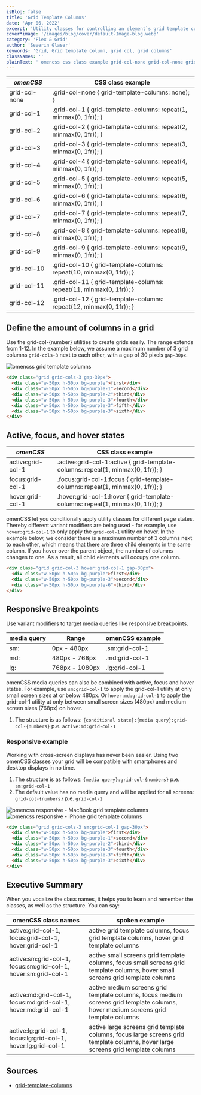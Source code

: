 ```yaml
---
isBlog: false
title: 'Grid Template Columns'
date: 'Apr 06. 2022'
excerpt: 'Utility classes for controlling an element`s grid template columns.'
cover*image: '/images/blog/cover/default-Image-blog.webp'
category: 'Flex & Grid'
author: 'Severin Glaser'
keywords: 'Grid, Grid template column, grid col, grid columns'
classNames: ''
plainText: ' omencss css class example grid-col-none grid-col-none grid-template-columns: none ; grid-col-1 grid-col-1 grid-template-columns: repeat 1 minmax 0 1fr ; grid-col-2 grid-col-2 grid-template-columns: repeat 2 minmax 0 1fr ; grid-col-3 grid-col-3 grid-template-columns: repeat 3 minmax 0 1fr ; grid-col-4 grid-col-4 grid-template-columns: repeat 4 minmax 0 1fr ; grid-col-5 grid-col-5 grid-template-columns: repeat 5 minmax 0 1fr ; grid-col-6 grid-col-6 grid-template-columns: repeat 6 minmax 0 1fr ; grid-col-7 grid-col-7 grid-template-columns: repeat 7 minmax 0 1fr ; grid-col-8 grid-col-8 grid-template-columns: repeat 8 minmax 0 1fr ; grid-col-9 grid-col-9 grid-template-columns: repeat 9 minmax 0 1fr ; grid-col-10 grid-col-10 grid-template-columns: repeat 10 minmax 0 1fr ; grid-col-11 grid-col-11 grid-template-columns: repeat 11 minmax 0 1fr ; grid-col-12 grid-col-12 grid-template-columns: repeat 12 minmax 0 1fr ; define the amount of columns in a grid use the grid-col number utilities to create grids easily the range extends from 1-12 in the example below we assume a maximum number of 3 grid columns `grid-cols-3` next to each other with a gap of 30 pixels `gap-30px` ! omencss grid template columns images docs flex grid-columns webp?style=centerme  active focus and hover states omencss css class example active:grid-col-1 active :grid-col-1:active grid-template-columns: repeat 1 minmax 0 1fr ; focus:grid-col-1 focus :grid-col-1:focus grid-template-columns: repeat 1 minmax 0 1fr ; hover:grid-col-1 hover :grid-col-1:hover grid-template-columns: repeat 1 minmax 0 1fr ; omencss let you conditionally apply utility classes for different page states thereby different variant modifiers are being used for example use `hover:grid-col-1` to only apply the `grid-col-1` utility on hover in the example below we consider there is a maximum number of 3 columns next to each other which means that there are three child elements in the same column if you hover over the parent object the number of columns changes to one as a result all child elements will occupy one column  responsive breakpoints use variant modifiers to target media queries like responsive breakpoints media query range omencss example sm: 0px 480px sm:grid-col-1 md: 480px 768px md:grid-col-1 lg: 768px 1080px lg:grid-col-1 omencss media queries can also be combined with active focus and hover states for example use `sm:grid-col-1` to apply the grid-col-1 utility at only small screen sizes at or below 480px or `hover:md:grid-col-1` to apply the grid-col-1 utility at only between small screen sizes 480px and medium screen sizes 768px on hover 1 the structure is as follows: ` conditional state : media query :grid-col numbers ` p e `active:md:grid-col-1` responsive example working with cross-screen displays has never been easier using two omencss classes your grid will be compatible with smartphones and desktop displays in no time 1 the structure is as follows: ` media query :grid-col numbers ` p e `sm:grid-col-1` 1 the default value has no media query and will be applied for all screens: `grid-col numbers ` p e `grid-col-1` ! omencss responsive macbook grid template columns images docs flex macbook-grid-columns webp?style=centerme ! omencss responsive iphone grid template columns images docs flex iphone-grid-columns webp?style=centerme  executive summary when you vocalize the class names it helps you to learn and remember the classes as well as the structure you can say: omencss class names spoken example active:grid-col-1 focus:grid-col-1 hover:grid-col-1 active grid template columns focus grid template columns hover grid template columns active:sm:grid-col-1 focus:sm:grid-col-1 hover:sm:grid-col-1 active small screens grid template columns focus small screens grid template columns hover small screens grid template columns active:md:grid-col-1 focus:md:grid-col-1 hover:md:grid-col-1 active medium screens grid template columns focus medium screens grid template columns hover medium screens grid template columns active:lg:grid-col-1 focus:lg:grid-col-1 hover:lg:grid-col-1 active large screens grid template columns focus large screens grid template columns hover large screens grid template columns sources grid-template-columns https: developer mozilla org en-us docs web css grid-template-columns '
---
```


| _omenCSS_     | CSS class example                                                   |
| ------------- | ------------------------------------------------------------------- |
| grid-col-none | .grid-col-none { grid-template-columns: none); }                    |
| grid-col-1    | .grid-col-1 { grid-template-columns: repeat(1, minmax(0, 1fr)); }   |
| grid-col-2    | .grid-col-2 { grid-template-columns: repeat(2, minmax(0, 1fr)); }   |
| grid-col-3    | .grid-col-3 { grid-template-columns: repeat(3, minmax(0, 1fr)); }   |
| grid-col-4    | .grid-col-4 { grid-template-columns: repeat(4, minmax(0, 1fr)); }   |
| grid-col-5    | .grid-col-5 { grid-template-columns: repeat(5, minmax(0, 1fr)); }   |
| grid-col-6    | .grid-col-6 { grid-template-columns: repeat(6, minmax(0, 1fr)); }   |
| grid-col-7    | .grid-col-7 { grid-template-columns: repeat(7, minmax(0, 1fr)); }   |
| grid-col-8    | .grid-col-8 { grid-template-columns: repeat(8, minmax(0, 1fr)); }   |
| grid-col-9    | .grid-col-9 { grid-template-columns: repeat(9, minmax(0, 1fr)); }   |
| grid-col-10   | .grid-col-10 { grid-template-columns: repeat(10, minmax(0, 1fr)); } |
| grid-col-11   | .grid-col-11 { grid-template-columns: repeat(11, minmax(0, 1fr)); } |
| grid-col-12   | .grid-col-12 { grid-template-columns: repeat(12, minmax(0, 1fr)); } |

## Define the amount of columns in a grid

Use the grid-col-{number} utilities to create grids easily. The range extends from 1-12. In the example below, we assume a maximum number of 3 grid columns `grid-cols-3` next to each other, with a gap of 30 pixels `gap-30px`.

![omencss grid template columns](/images/docs/flex/grid-columns.webp?style=centerme)

```html
<div class="grid grid-cols-3 gap-30px">
  <div class="w-50px h-50px bg-purple">first</div>
  <div class="w-50px h-50px bg-purple-1">second</div>
  <div class="w-50px h-50px bg-purple-2">third</div>
  <div class="w-50px h-50px bg-purple-3">fourth</div>
  <div class="w-50px h-50px bg-purple-3">fifth</div>
  <div class="w-50px h-50px bg-purple-3">sixth</div>
</div>
```

## Active, focus, and hover states

| _omenCSS_         | CSS class example                                                                |
| ----------------- | -------------------------------------------------------------------------------- |
| active:grid-col-1 | .active\:grid-col-1:active { grid-template-columns: repeat(1, minmax(0, 1fr)); } |
| focus:grid-col-1  | .focus\:grid-col-1:focus { grid-template-columns: repeat(1, minmax(0, 1fr)); }   |
| hover:grid-col-1  | .hover\:grid-col-1:hover { grid-template-columns: repeat(1, minmax(0, 1fr)); }   |

omenCSS let you conditionally apply utility classes for different page states. Thereby different variant modifiers are being used - for example, use `hover:grid-col-1` to only apply the `grid-col-1` utility on hover. In the example below, we consider there is a maximum number of 3 columns next to each other, which means that there are three child elements in the same column. If you hover over the parent object, the number of columns changes to one. As a result, all child elements will occupy one column.

```html
<div class="grid grid-col-3 hover:grid-col-1 gap-30px">
  <div class="w-50px h-50px bg-purple">first</div>
  <div class="w-50px h-50px bg-purple-3">second</div>
  <div class="w-50px h-50px bg-purple-6">third</div>
</div>
```

## Responsive Breakpoints

Use variant modifiers to target media queries like responsive breakpoints.

| media query | Range          | omenCSS example |
| ----------- | -------------- | --------------- |
| sm:         | 0px - 480px    | .sm:grid-col-1  |
| md:         | 480px - 768px  | .md:grid-col-1  |
| lg:         | 768px - 1080px | .lg:grid-col-1  |

omenCSS media queries can also be combined with active, focus and hover states. For example, use `sm:grid-col-1` to apply the grid-col-1 utility at only small screen sizes at or below 480px. Or `hover:md:grid-col-1` to apply the grid-col-1 utility at only between small screen sizes (480px) and medium screen sizes (768px) on hover.

1. The structure is as follows: `{conditional state}:{media query}:grid-col-{numbers}` p.e. `active:md:grid-col-1`

### Responsive example

Working with cross-screen displays has never been easier. Using two omenCSS classes your grid will be compatible with smartphones and desktop displays in no time.

1. The structure is as follows: `{media query}:grid-col-{numbers}` p.e. `sm:grid-col-1`
1. The default value has no media query and will be applied for all screens: `grid-col-{numbers}` p.e. `grid-col-1`

![omencss responsive - MacBook grid template columns](/images/docs/flex/MacBook-grid-columns.webp?style=centerme)
![omencss responsive - iPhone grid template columns](/images/docs/flex/iPhone-grid-columns.webp?style=centerme)

```html
<div class="grid grid-cols-3 sm:grid-col-1 gap-30px">
  <div class="w-50px h-50px bg-purple">first</div>
  <div class="w-50px h-50px bg-purple-1">second</div>
  <div class="w-50px h-50px bg-purple-2">third</div>
  <div class="w-50px h-50px bg-purple-3">fourth</div>
  <div class="w-50px h-50px bg-purple-3">fifth</div>
  <div class="w-50px h-50px bg-purple-3">sixth</div>
</div>
```

## Executive Summary

When you vocalize the class names, it helps you to learn and remember the classes, as well as the structure. You can say:

| omenCSS class names                                            | spoken example                                                                                                                      |
| -------------------------------------------------------------- | ----------------------------------------------------------------------------------------------------------------------------------- |
| active:grid-col-1, focus:grid-col-1, hover:grid-col-1          | active grid template columns, focus grid template columns, hover grid template columns                                              |
| active:sm:grid-col-1, focus:sm:grid-col-1, hover:sm:grid-col-1 | active small screens grid template columns, focus small screens grid template columns, hover small screens grid template columns    |
| active:md:grid-col-1, focus:md:grid-col-1, hover:md:grid-col-1 | active medium screens grid template columns, focus medium screens grid template columns, hover medium screens grid template columns |
| active:lg:grid-col-1, focus:lg:grid-col-1, hover:lg:grid-col-1 | active large screens grid template columns, focus large screens grid template columns, hover large screens grid template columns    |

## Sources

- [grid-template-columns](https://developer.mozilla.org/en-US/docs/Web/CSS/grid-template-columns)
